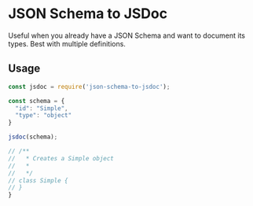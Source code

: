 # JSON Schema to JSDoc

Useful when you already have a JSON Schema and want to document its types. Best with multiple definitions.


## Usage
```js
const jsdoc = require('json-schema-to-jsdoc');

const schema = {
  "id": "Simple",
  "type": "object"
}

jsdoc(schema);

// /** 
//   * Creates a Simple object
//   *
//   */
// class Simple {
// }
}
```